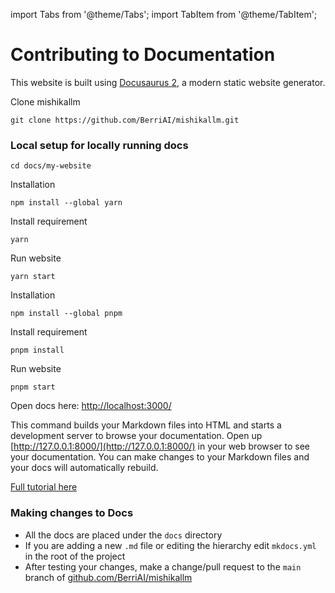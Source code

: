 import Tabs from '@theme/Tabs';
import TabItem from '@theme/TabItem';

# Contributing to Documentation

This website is built using [Docusaurus 2](https://docusaurus.io/), a modern static website generator.

Clone mishikallm 
```
git clone https://github.com/BerriAI/mishikallm.git
```

### Local setup for locally running docs

```
cd docs/my-website
```


<Tabs>

<TabItem value="yarn" label="Yarn">

Installation
```
npm install --global yarn
```
Install requirement
```
yarn
```
Run website
```
yarn start
```

</TabItem>

<TabItem value="pnpm" label="pnpm">

Installation
```
npm install --global pnpm
```
Install requirement
```
pnpm install
```
Run website
```
pnpm start
```

</TabItem>

</Tabs>


Open docs here: [http://localhost:3000/](http://localhost:3000/)

This command builds your Markdown files into HTML and starts a development server to browse your documentation. Open up [http://127.0.0.1:8000/](http://127.0.0.1:8000/) in your web browser to see your documentation. You can make changes to your Markdown files and your docs will automatically rebuild.

[Full tutorial here](https://docs.readthedocs.io/en/stable/intro/getting-started-with-mkdocs.html)

### Making changes to Docs
- All the docs are placed under the `docs` directory
- If you are adding a new `.md` file or editing the hierarchy edit `mkdocs.yml` in the root of the project
- After testing your changes, make a change/pull request to the `main` branch of [github.com/BerriAI/mishikallm](https://github.com/BerriAI/mishikallm)

